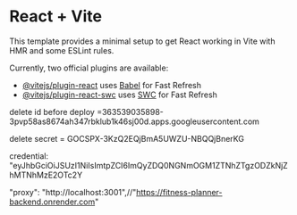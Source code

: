 # React + Vite

This template provides a minimal setup to get React working in Vite with HMR and some ESLint rules.

Currently, two official plugins are available:

- [@vitejs/plugin-react](https://github.com/vitejs/vite-plugin-react/blob/main/packages/plugin-react/README.md) uses [Babel](https://babeljs.io/) for Fast Refresh
- [@vitejs/plugin-react-swc](https://github.com/vitejs/vite-plugin-react-swc) uses [SWC](https://swc.rs/) for Fast Refresh

delete id before deploy =363539035898-3pvp58as8674ah347rbklub1k46sj00d.apps.googleusercontent.com

delete secret = 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

credential: "eyJhbGciOiJSUzI1NiIsImtpZCI6ImQyZDQ0NGNmOGM1ZTNhZTgzODZkNjZhMTNhMzE2OTc2Y

"proxy": "http://localhost:3001",//"https://fitness-planner-backend.onrender.com"
